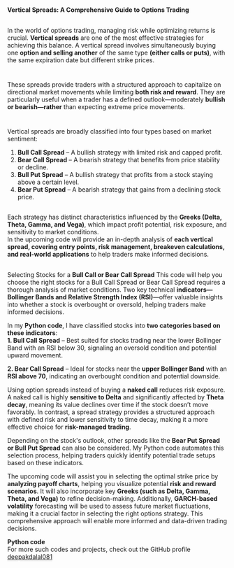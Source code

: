 #
**Vertical Spreads: A Comprehensive Guide to Options Trading** 
##

In the world of options trading, managing risk while optimizing returns is crucial. **Vertical spreads** are one of the most effective strategies for achieving this balance. A vertical spread involves simultaneously buying one **option and selling another** of the same type **(either calls or puts)**, with the same expiration date but different strike prices.
#
These spreads provide traders with a structured approach to capitalize on directional market movements while limiting **both risk and reward**. They are particularly useful when a trader has a defined outlook—moderately **bullish or bearish—rather** than expecting extreme price movements.
<br/>
#
Vertical spreads are broadly classified into four types based on market sentiment:<br/>

1. **Bull Call Spread** – A bullish strategy with limited risk and capped profit.<br/>
2. **Bear Call Spread** – A bearish strategy that benefits from price stability or decline.<br/>
3. **Bull Put Spread** – A bullish strategy that profits from a stock staying above a certain level.<br/>
4. **Bear Put Spread** – A bearish strategy that gains from a declining stock price.<br/>

##
Each strategy has distinct characteristics influenced by the **Greeks (Delta, Theta, Gamma, and Vega)**, which impact profit potential, risk exposure, and sensitivity to market conditions.<br/>
In the upcoming code will provide an in-depth analysis of **each vertical spread, covering entry points, risk management, breakeven calculations, and real-world applications** to help traders make informed decisions.<br/>
##
Selecting Stocks for a **Bull Call or Bear Call Spread**
This code will help you choose the right stocks for a Bull Call Spread or Bear Call Spread requires a thorough analysis of market conditions. Two key technical **indicators—Bollinger Bands and Relative Strength Index (RSI)**—offer valuable insights into whether a stock is overbought or oversold, helping traders make informed decisions.


In my **Python code**, I have classified stocks into **two categories based on these indicators**:<br/>
**1️. Bull Call Spread** – Best suited for stocks trading near the lower Bollinger Band with an RSI below 30, signaling an oversold condition and potential upward movement.<br/>

**2️. Bear Call Spread** – Ideal for stocks near the **upper Bollinger Band** with an **RSI above 70**, indicating an overbought condition and potential downside. <br/>

Using option spreads instead of buying a **naked call** reduces risk exposure. A naked call is highly **sensitive to Delta** and significantly affected by **Theta decay**, meaning its value declines over time if the stock doesn’t move favorably. In contrast, a spread strategy provides a structured approach with defined risk and lower sensitivity to time decay, making it a more effective choice for **risk-managed trading**.<br/>

Depending on the stock's outlook, other spreads like the **Bear Put Spread or Bull Put Spread** can also be considered. My Python code automates this selection process, helping traders quickly identify potential trade setups based on these indicators.<br/>

The upcoming code will assist you in selecting the optimal strike price by **analyzing payoff charts**, helping you visualize potential **risk and reward scenarios**. It will also incorporate key **Greeks (such as Delta, Gamma, Theta, and Vega)** to refine decision-making. Additionally, **GARCH-based volatility** forecasting will be used to assess future market fluctuations, making it a crucial factor in selecting the right options strategy. This comprehensive approach will enable more informed and data-driven trading decisions.<br/>


**Python code** <br/>
For more such codes and projects, check out the GitHub profile [deepakdalal081](https://github.com/Deepakdalal081)
